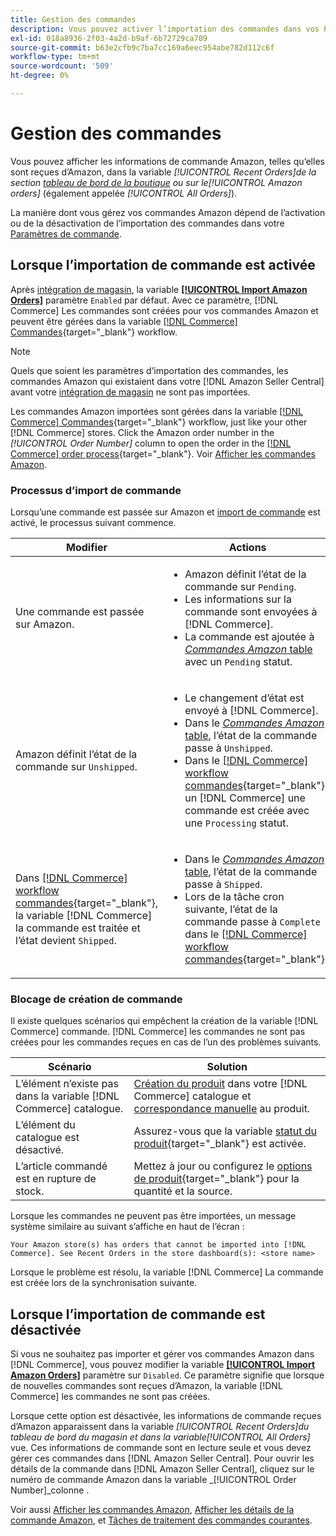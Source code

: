 ```yaml
---
title: Gestion des commandes
description: Vous pouvez activer l’importation des commandes dans vos Paramètres de commande afin de gérer plus facilement vos commandes Amazon depuis votre administrateur Commerce.
exl-id: 018a8936-2f03-4a2d-b9af-6b72729ca709
source-git-commit: b63e2cfb9c7ba7cc169a6eec954abe782d112c6f
workflow-type: tm+mt
source-wordcount: '509'
ht-degree: 0%

---
```


# Gestion des commandes

Vous pouvez afficher les informations de commande Amazon, telles qu’elles sont reçues d’Amazon, dans la variable _[!UICONTROL Recent Orders]_de la section [tableau de bord de la boutique](./amazon-store-dashboard.md) ou sur le_[!UICONTROL Amazon orders]_ (également appelée _[!UICONTROL All Orders]_).

La manière dont vous gérez vos commandes Amazon dépend de l’activation ou de la désactivation de l’importation des commandes dans votre [Paramètres de commande](./order-settings.md#configure-order-settings).

## Lorsque l’importation de commande est activée

Après [intégration de magasin](./store-integration.md), la variable [**[!UICONTROL Import Amazon Orders]**](./order-settings.md#configure-order-settings) paramètre `Enabled` par défaut. Avec ce paramètre, [!DNL Commerce] Les commandes sont créées pour vos commandes Amazon et peuvent être gérées dans la variable [[!DNL Commerce] Commandes](https://docs.magento.com/user-guide/sales/orders.html){target="_blank"} workflow.

>[!NOTE]
>
>Quels que soient les paramètres d’importation des commandes, les commandes Amazon qui existaient dans votre [!DNL Amazon Seller Central] avant votre [intégration de magasin](./store-integration.md) ne sont pas importées.

Les commandes Amazon importées sont gérées dans la variable [[!DNL Commerce] Commandes](https://docs.magento.com/user-guide/sales/orders.html){target="_blank"} workflow, just like your other [!DNL Commerce] stores. Click the Amazon order number in the *[!UICONTROL Order Number]* column to open the order in the [[!DNL Commerce] order process](https://docs.magento.com/user-guide/sales/order-processing.html#order-view-descriptions){target="_blank"}. Voir [Afficher les commandes Amazon](./amazon-orders-all.md).

### Processus d’import de commande

Lorsqu’une commande est passée sur Amazon et [import de commande](./order-settings.md) est activé, le processus suivant commence.

| Modifier | Actions |
|---|---|
| Une commande est passée sur Amazon. | <ul><li>Amazon définit l’état de la commande sur `Pending`.</li><li>Les informations sur la commande sont envoyées à [!DNL Commerce].</li><li>La commande est ajoutée à [_Commandes Amazon_ table](./amazon-orders-all.md) avec un `Pending` statut.</li></ul> |
| Amazon définit l’état de la commande sur `Unshipped`. | <ul><li>Le changement d’état est envoyé à [!DNL Commerce].</li><li>Dans le [_Commandes Amazon_ table](./amazon-orders-all.md), l’état de la commande passe à `Unshipped`.</li><li>Dans le [[!DNL Commerce] workflow commandes](https://docs.magento.com/user-guide/sales/orders.html){target="_blank"}, un [!DNL Commerce] une commande est créée avec une `Processing` statut.</li></ul> |
| Dans [[!DNL Commerce] workflow commandes](https://docs.magento.com/user-guide/sales/orders.html){target="_blank"}, la variable [!DNL Commerce] la commande est traitée et l’état devient `Shipped`. | <ul><li>Dans le [_Commandes Amazon_ table](./amazon-orders-all.md), l’état de la commande passe à `Shipped`.</li><li>Lors de la tâche cron suivante, l’état de la commande passe à `Complete` dans le [[!DNL Commerce] workflow commandes](https://docs.magento.com/user-guide/sales/orders.html){target="_blank"}.</li></ul> |

### Blocage de création de commande

Il existe quelques scénarios qui empêchent la création de la variable [!DNL Commerce] commande. [!DNL Commerce] les commandes ne sont pas créées pour les commandes reçues en cas de l’un des problèmes suivants.

| Scénario | Solution |
|---|---|
| L’élément n’existe pas dans la variable [!DNL Commerce] catalogue. | [Création du produit](./creating-assigning-catalog-products.md) dans votre [!DNL Commerce] catalogue et [correspondance manuelle](./creating-assigning-catalog-products.md) au produit. |
| L’élément du catalogue est désactivé. | Assurez-vous que la variable [statut du produit](https://docs.magento.com/user-guide/catalog/inventory-product-stock-options.html){target="_blank"} est activée. |
| L’article commandé est en rupture de stock. | Mettez à jour ou configurez le [options de produit](https://docs.magento.com/user-guide/catalog/inventory-product-stock-options.html){target="_blank"} pour la quantité et la source. |

Lorsque les commandes ne peuvent pas être importées, un message système similaire au suivant s’affiche en haut de l’écran :

`Your Amazon store(s) has orders that cannot be imported into [!DNL Commerce]. See Recent Orders in the store dashboard(s): <store name>`

Lorsque le problème est résolu, la variable [!DNL Commerce] La commande est créée lors de la synchronisation suivante.

## Lorsque l’importation de commande est désactivée

Si vous ne souhaitez pas importer et gérer vos commandes Amazon dans [!DNL Commerce], vous pouvez modifier la variable [**[!UICONTROL Import Amazon Orders]**](./order-settings.md#configure-order-settings) paramètre sur `Disabled`. Ce paramètre signifie que lorsque de nouvelles commandes sont reçues d’Amazon, la variable [!DNL Commerce] les commandes ne sont pas créées.

Lorsque cette option est désactivée, les informations de commande reçues d’Amazon apparaissent dans la variable _[!UICONTROL Recent Orders]_du tableau de bord du magasin et dans la variable_[!UICONTROL All Orders]_ vue. Ces informations de commande sont en lecture seule et vous devez gérer ces commandes dans [!DNL Amazon Seller Central]. Pour ouvrir les détails de la commande dans [!DNL Amazon Seller Central], cliquez sur le numéro de commande Amazon dans la variable _[!UICONTROL Order Number]_colonne .

Voir aussi [Afficher les commandes Amazon](./amazon-orders-all.md), [Afficher les détails de la commande Amazon](./amazon-order-details.md), et [Tâches de traitement des commandes courantes](./common-order-processing.md).
